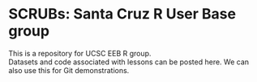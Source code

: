 # SCRUBs: Santa Cruz R User Base group
This is a repository for UCSC EEB R group.  
Datasets and code associated with lessons can be posted here.
We can also use this for Git demonstrations.